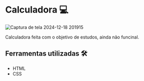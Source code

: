 # Calculadora 💻

![Captura de tela 2024-12-18 201915](https://github.com/user-attachments/assets/d16a7c3d-63c3-47f9-8041-44fed728e61f)

Calculadora feita com o objetivo de estudos, ainda não funcinal.

## Ferramentas utilizadas 🛠️
+ HTML
+ CSS
  

